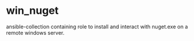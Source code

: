 # win_nuget

ansible-collection containing role to install and interact with nuget.exe on a remote windows server.
